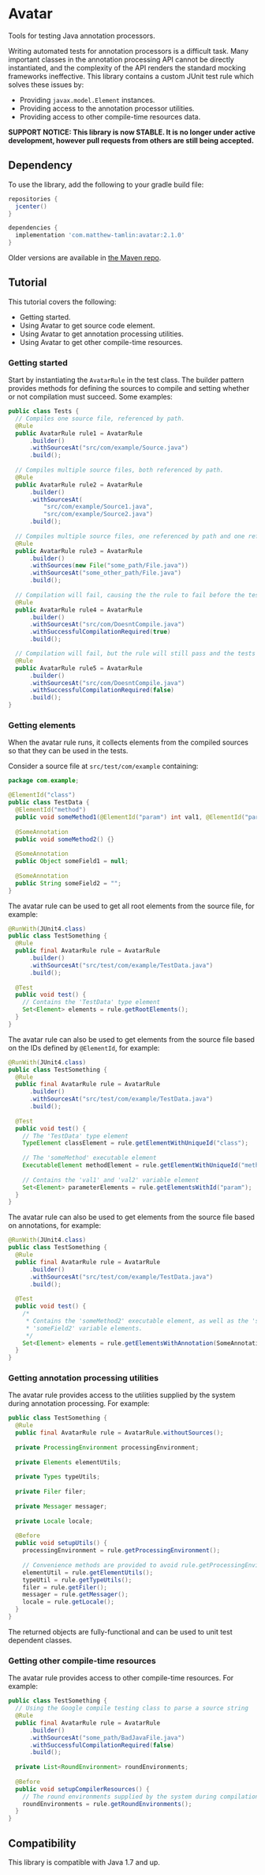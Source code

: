 # Avatar
Tools for testing Java annotation processors.
		
Writing automated tests for annotation processors is a difficult task. Many important classes in the annotation processing API cannot be directly instantiated, and the complexity of the API renders the standard mocking frameworks ineffective. This library contains a custom JUnit test rule which solves these issues by:
- Providing `javax.model.Element` instances.
- Providing access to the annotation processor utilities.
- Providing access to other compile-time resources data.

**SUPPORT NOTICE: This library is now STABLE. It is no longer under active development, however pull requests from others are still being accepted.**

## Dependency
To use the library, add the following to your gradle build file:
```groovy
repositories {
  jcenter()
}

dependencies {
  implementation 'com.matthew-tamlin:avatar:2.1.0'
}
```

Older versions are available in [the Maven repo](https://bintray.com/matthewtamlin/maven/Avatar).

## Tutorial
This tutorial covers the following:
- Getting started.
- Using Avatar to get source code element.
- Using Avatar to get annotation processing utilities.
- Using Avatar to get other compile-time resources.
		
### Getting started		
Start by instantiating the `AvatarRule` in the test class. The builder pattern provides methods for defining the sources to compile and setting whether or not compilation must succeed. Some examples:
		
```java
public class Tests {
  // Compiles one source file, referenced by path.
  @Rule
  public AvatarRule rule1 = AvatarRule
      .builder()
      .withSourcesAt("src/com/example/Source.java")
      .build();
	
  // Compiles multiple source files, both referenced by path.
  @Rule
  public AvatarRule rule2 = AvatarRule
      .builder()
      .withSourcesAt(
          "src/com/example/Source1.java", 
          "src/com/example/Source2.java")
      .build();
	
  // Compiles multiple source files, one referenced by path and one referenced by file.
  @Rule
  public AvatarRule rule3 = AvatarRule
      .builder()
      .withSources(new File("some_path/File.java"))
      .withSourcesAt("some_other_path/File.java")
      .build();
	
  // Compilation will fail, causing the the rule to fail before the tests run.
  @Rule
  public AvatarRule rule4 = AvatarRule
      .builder()
      .withSourcesAt("src/com/DoesntCompile.java")
      .withSuccessfulCompilationRequired(true)
      .build();

  // Compilation will fail, but the rule will still pass and the tests will run.
  @Rule
  public AvatarRule rule5 = AvatarRule
      .builder()
      .withSourcesAt("src/com/DoesntCompile.java")
      .withSuccessfulCompilationRequired(false)
      .build();
}
```

### Getting elements
When the avatar rule runs, it collects elements from the compiled sources so that they can be used in the tests.

Consider a source file at `src/test/com/example` containing:
```java
package com.example;

@ElementId("class")
public class TestData {
  @ElementId("method")
  public void someMethod1(@ElementId("param") int val1, @ElementId("param") int val2) {}
	
  @SomeAnnotation
  public void someMethod2() {}
	
  @SomeAnnotation
  public Object someField1 = null;
	
  @SomeAnnotation
  public String someField2 = "";
}
```

The avatar rule can be used to get all root elements from the source file, for example:
```java
@RunWith(JUnit4.class)
public class TestSomething {
  @Rule
  public final AvatarRule rule = AvatarRule
      .builder()
      .withSourcesAt("src/test/com/example/TestData.java")
      .build();
			
  @Test
  public void test() {
    // Contains the 'TestData' type element
    Set<Element> elements = rule.getRootElements();
  }
}
```

The avatar rule can also be used to get elements from the source file based on the IDs defined by `@ElementId`, for example:
```java
@RunWith(JUnit4.class)
public class TestSomething {
  @Rule
  public final AvatarRule rule = AvatarRule
      .builder()
      .withSourcesAt("src/test/com/example/TestData.java")
      .build();
			
  @Test
  public void test() {
    // The 'TestData' type element
    TypeElement classElement = rule.getElementWithUniqueId("class");
		
    // The 'someMethod' executable element 
    ExecutableElement methodElement = rule.getElementWithUniqueId("method");
		
    // Contains the 'val1' and 'val2' variable element
    Set<Element> parameterElements = rule.getElementsWithId("param");
  }
}
```

The avatar rule can also be used to get elements from the source file based on annotations, for example:
```java
@RunWith(JUnit4.class)
public class TestSomething {
  @Rule
  public final AvatarRule rule = AvatarRule
      .builder()
      .withSourcesAt("src/test/com/example/TestData.java")
      .build();
			
  @Test
  public void test() {
    /* 
     * Contains the 'someMethod2' executable element, as well as the 'someField1' and 
     * 'someField2' variable elements.
     */
    Set<Element> elements = rule.getElementsWithAnnotation(SomeAnnotation.class);
  }
}
```

### Getting annotation processing utilities
The avatar rule provides access to the utilities supplied by the system during annotation processing. For example:
```java
public class TestSomething {
  @Rule
  public final AvatarRule rule = AvatarRule.withoutSources();
	
  private ProcessingEnvironment processingEnvironment;
	
  private Elements elementUtils;
	
  private Types typeUtils;
	
  private Filer filer;
	
  private Messager messager;
	
  private Locale locale;
	
  @Before
  public void setupUtils() {
    processingEnvironment = rule.getProcessingEnvironment();
		
    // Convenience methods are provided to avoid rule.getProcessingEnvironment().getElementUtils() etc.
    elementUtil = rule.getElementUtils();
    typeUtil = rule.getTypeUtils();
    filer = rule.getFiler();
    messager = rule.getMessager();
    locale = rule.getLocale();
  }
}
```

The returned objects are fully-functional and can be used to unit test dependent classes.

### Getting other compile-time resources
The avatar rule provides access to other compile-time resources. For example:
```java
public class TestSomething {
  // Using the Google compile testing class to parse a source string
  @Rule
  public final AvatarRule rule = AvatarRule
      .builder()
      .withSourcesAt("some_path/BadJavaFile.java")
      .withSuccessfulCompilationRequired(false)
      .build();
	
  private List<RoundEnvironment> roundEnvironments;
	
  @Before
  public void setupCompilerResources() {
    // The round environments supplied by the system during compilation
    roundEnvironments = rule.getRoundEnvironments();
  }
}
```

## Compatibility
This library is compatible with Java 1.7 and up.
